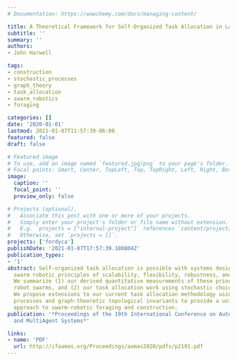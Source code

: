 ```yaml
---
# Documentation: https://wowchemy.com/docs/managing-content/

title: A Theoretical Framework for Self-Organized Task Allocation in Large Swarms
subtitle: ''
summary: ''
authors:
- John Harwell

tags:
- construction
- stochastic_processes
- graph_theory
- task_allocation
- swarm_robotics
- foraging

categories: []
date: '2020-01-01'
lastmod: 2021-01-07T11:57:39-06:00
featured: false
draft: false

# Featured image
# To use, add an image named `featured.jpg/png` to your page's folder.
# Focal points: Smart, Center, TopLeft, Top, TopRight, Left, Right, BottomLeft, Bottom, BottomRight.
image:
  caption: ''
  focal_point: ''
  preview_only: false

# Projects (optional).
#   Associate this post with one or more of your projects.
#   Simply enter your project's folder or file name without extension.
#   E.g. `projects = ["internal-project"]` references `content/project/deep-learning/index.md`.
#   Otherwise, set `projects = []`.
projects: ['fordyca']
publishDate: '2021-01-07T17:57:39.180804Z'
publication_types:
- '1'
abstract: Self-organized task allocation is possible with systems designed using the
  swarm robotic principles of scalability, flexibility, robustness, and emergence.
  We summarize (1) our derived quantitative measurements of these principles in 10,000
  robot swarms, and (2) our task allocation work using stochastic choice and matroids.
  We propose extensions to our current task allocation methodology using stochastic
  processes and graph-theoretic topological invariants to provide a unified algorithmic
  approach to swarm-robotic foraging and construction.
publication: '*Proceedings of the 19th International Conference on Autonomous Agents
  and MultiAgent Systems*'

links:
- name: 'PDF'
  url: http://ifaamas.org/Proceedings/aamas2020/pdfs/p2191.pdf
---
```


